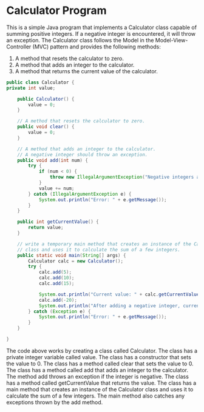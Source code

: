 # Calculator Program

This is a simple Java program that implements a Calculator class capable of summing positive integers. If a negative integer is encountered, it will throw an exception. The Calculator class follows the Model in the Model-View-Controller (MVC) pattern and provides the following methods:

1. A method that resets the calculator to zero.
2. A method that adds an integer to the calculator.
3. A method that returns the current value of the calculator.

```java
public class Calculator {
private int value;

    public Calculator() {
        value = 0;
    }

    // A method that resets the calculator to zero.
    public void clear() {
        value = 0;
    }

    // A method that adds an integer to the calculator.
    // A negative integer should throw an exception.
    public void add(int num) {
        try {
            if (num < 0) {
                throw new IllegalArgumentException("Negative integers are not allowed.");
            }
            value += num;
        } catch (IllegalArgumentException e) {
            System.out.println("Error: " + e.getMessage());
        }
    }

    public int getCurrentValue() {
        return value;
    }

    // write a temporary main method that creates an instance of the Calculator
    // class and uses it to calculate the sum of a few integers.
    public static void main(String[] args) {
        Calculator calc = new Calculator();
        try {
            calc.add(5);
            calc.add(10);
            calc.add(15);

            System.out.println("Current value: " + calc.getCurrentValue());
            calc.add(-20);
            System.out.println("After adding a negative integer, current value: " + calc.getCurrentValue());
        } catch (Exception e) {
            System.out.println("Error: " + e.getMessage());
        }
    }

}
```

The code above works by creating a class called Calculator. The class has a private integer variable called value. The class has a constructor that sets the value to 0. The class has a method called clear that sets the value to 0. The class has a method called add that adds an integer to the calculator. The method add throws an exception if the integer is negative. The class has a method called getCurrentValue that returns the value. The class has a main method that creates an instance of the Calculator class and uses it to calculate the sum of a few integers. The main method also catches any exceptions thrown by the add method.
